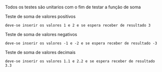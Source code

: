 Todos os testes são unitarios com o fim de testar a função de soma

Teste de soma de valores positivos

    deve-se inserir os valores 1 e 2 e se espera receber de resultado 3

Teste de soma de valores negativos

    deve-se inserir os valores -1 e -2 e se espera receber de resultado -3

Teste de soma de valores decimais

    deve-se inserir os valores 1.1 e 2.2 e se espera receber de resultado 3.3
